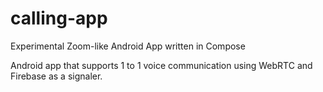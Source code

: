 # calling-app
Experimental Zoom-like Android App written in Compose

Android app that supports 1 to 1 voice communication using WebRTC and Firebase as a signaler.


